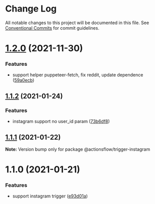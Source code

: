 # Change Log

All notable changes to this project will be documented in this file.
See [Conventional Commits](https://conventionalcommits.org) for commit guidelines.

# [1.2.0](https://github.com/actionsflow/actionsflow/compare/@actionsflow/trigger-instagram@1.1.2...@actionsflow/trigger-instagram@1.2.0) (2021-11-30)


### Features

* support helper puppeteer-fetch, fix reddit, update dependence ([59a0ecb](https://github.com/actionsflow/actionsflow/commit/59a0ecb0e11f30bc8cc147ec12f25ff107c96cf6))





## [1.1.2](https://github.com/actionsflow/actionsflow/compare/@actionsflow/trigger-instagram@1.1.1...@actionsflow/trigger-instagram@1.1.2) (2021-01-24)


### Features

* instagram support no user_id param ([73b6df8](https://github.com/actionsflow/actionsflow/commit/73b6df8931c3ff028355523da4bfae6066fc9058))





## [1.1.1](https://github.com/actionsflow/actionsflow/compare/@actionsflow/trigger-instagram@1.1.0...@actionsflow/trigger-instagram@1.1.1) (2021-01-22)

**Note:** Version bump only for package @actionsflow/trigger-instagram





# 1.1.0 (2021-01-21)


### Features

* support instagram trigger ([e93d01a](https://github.com/actionsflow/actionsflow/commit/e93d01a834c6a02b12607455c4fe557302754637))
